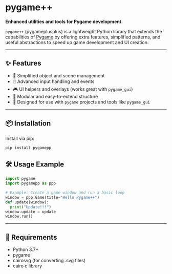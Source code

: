 # pygame++

**Enhanced utilities and tools for Pygame development.**

`pygame++` (pygameplusplus) is a lightweight Python library that extends the capabilities of [Pygame](https://www.pygame.org/) by offering extra features, simplified patterns, and useful abstractions to speed up game development and UI creation.

---

## ✨ Features

- 🚀 Simplified object and scene management
- 🖱️ Advanced input handling and events
- 🎮 UI helpers and overlays (works great with `pygame_gui`)
- 🧠 Modular and easy-to-extend structure
- 🔧 Designed for use with `pygame` projects and tools like `pygame_gui`

---

## 📦 Installation

Install via pip:

```bash
pip install pygamepp
```
## 🛠️ Usage Example
```python
import pygame
import pygamepp as ppp

# Example: Create a game window and run a basic loop
window = ppp.Game(title="Hello Pygame++")
def update(window):
  print("Update!!!")
window.update = update
window.run()
```

---

## 🧪 Requirements
- Python 3.7+
- pygame
- cairosvg (for converting .svg files)
- cairo c library
